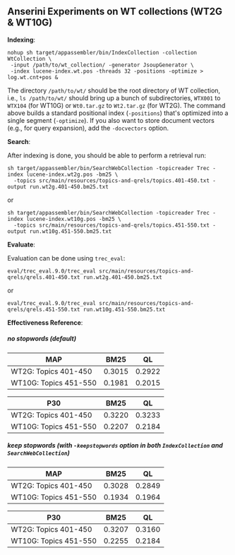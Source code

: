 ## Anserini Experiments on WT collections (WT2G & WT10G)

**Indexing**:

```
nohup sh target/appassembler/bin/IndexCollection -collection WtCollection \
 -input /path/to/wt_collection/ -generator JsoupGenerator \
 -index lucene-index.wt.pos -threads 32 -positions -optimize > log.wt.cnt+pos &
```

The directory `/path/to/wt/` should be the root directory of WT collection, i.e., `ls /path/to/wt/` should bring up a bunch of subdirectories, `WTX001` to `WTX104` (for WT10G) or `Wt0.tar.gz` to `Wt2.tar.gz` (for WT2G). The command above builds a standard positional index (`-positions`) that's optimized into a single segment (`-optimize`). If you also want to store document vectors (e.g., for query expansion), add the `-docvectors` option.

**Search**:

After indexing is done, you should be able to perform a retrieval run:

```
sh target/appassembler/bin/SearchWebCollection -topicreader Trec -index lucene-index.wt2g.pos -bm25 \
  -topics src/main/resources/topics-and-qrels/topics.401-450.txt -output run.wt2g.401-450.bm25.txt
```
or 
```
sh target/appassembler/bin/SearchWebCollection -topicreader Trec -index lucene-index.wt10g.pos -bm25 \
  -topics src/main/resources/topics-and-qrels/topics.451-550.txt -output run.wt10g.451-550.bm25.txt
```

**Evaluate**:

Evaluation can be done using `trec_eval`:
```
eval/trec_eval.9.0/trec_eval src/main/resources/topics-and-qrels/qrels.401-450.txt run.wt2g.401-450.bm25.txt
```
or
```
eval/trec_eval.9.0/trec_eval src/main/resources/topics-and-qrels/qrels.451-550.txt run.wt10g.451-550.bm25.txt
```

**Effectiveness Reference**:

##### no stopwords (default)

MAP                    | BM25   | QL     
-----------------------|--------|--------
WT2G: Topics 401-450   | 0.3015 | 0.2922 
WT10G: Topics 451-550  | 0.1981 | 0.2015 

P30                    | BM25   | QL     
-----------------------|--------|--------
WT2G: Topics 401-450   | 0.3220 | 0.3233 
WT10G: Topics 451-550  | 0.2207 | 0.2184  

##### keep stopwords (with `-keepstopwords` option in both `IndexCollection` and `SearchWebCollection`)

MAP                    | BM25   | QL     
-----------------------|--------|--------
WT2G: Topics 401-450   | 0.3028 | 0.2849 
WT10G: Topics 451-550  | 0.1934 | 0.1964 

P30                    | BM25   | QL     
-----------------------|--------|--------
WT2G: Topics 401-450   | 0.3207 | 0.3160 
WT10G: Topics 451-550  | 0.2255 | 0.2184  